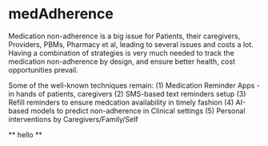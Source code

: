 # medAdherence
Medication non-adherence is a big issue for Patients, their caregivers, Providers, PBMs, Pharmacy et al, leading to several issues and costs a lot. Having a combination of strategies is very much needed to track the medication non-adherence by design, and ensure better health, cost opportunities prevail.

Some of the well-known techniques remain:
(1) Medication Reminder Apps - in hands of patients, caregivers
(2) SMS-based text reminders setup
(3) Refill reminders to ensure medcation availability in timely fashion
(4) AI-based models to predict non-adherence in Clinical settings
(5) Personal interventions by Caregivers/Family/Self

** hello **
